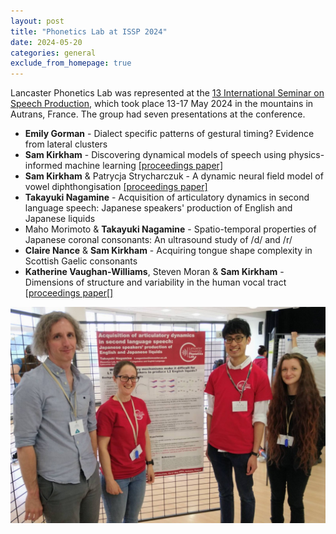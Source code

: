 ```yaml
---
layout: post
title: "Phonetics Lab at ISSP 2024"
date: 2024-05-20
categories: general
exclude_from_homepage: true
---
```


Lancaster Phonetics Lab was represented at the [13 International Seminar on Speech Production](https://issp24.sciencesconf.org), which took place 13-17 May 2024 in the mountains in Autrans, France. The group had seven presentations at the conference.

* **Emily Gorman** - Dialect specific patterns of gestural timing? Evidence from lateral clusters
* **Sam Kirkham** - Discovering dynamical models of speech using physics-informed machine learning [[proceedings paper]](https://samkirkham.github.io/pdf/ISSP2024_kirkham.pdf) 
* **Sam Kirkham** & Patrycja Strycharczuk - A dynamic neural field model of vowel diphthongisation [[proceedings paper]](https://samkirkham.github.io/pdf/ISSP2024_kirkham_strycharczuk.pdf)
* **Takayuki Nagamine** - Acquisition of articulatory dynamics in second language speech: Japanese speakers' production of English and Japanese liquids
* Maho Morimoto & **Takayuki Nagamine** - Spatio-temporal properties of Japanese coronal consonants: An ultrasound study of /d/ and /r/
* **Claire Nance** & **Sam Kirkham** - Acquiring tongue shape complexity in Scottish Gaelic consonants
* **Katherine Vaughan-Williams**, Steven Moran & **Sam Kirkham** - Dimensions of structure and variability in the human vocal tract [[proceedings paper[]](https://samkirkham.github.io/pdf/ISSP2024_vaughanwilliams_moran_kirkham.pdf) 

![image](/img/2024-05-20_issp2024.jpeg)